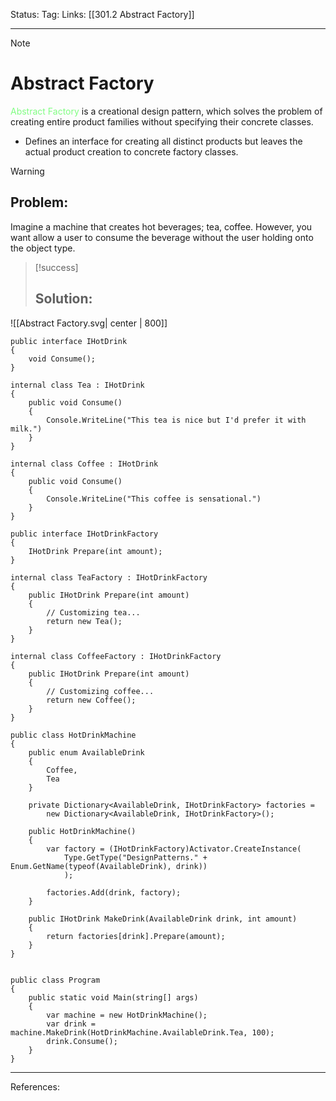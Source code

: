 
Status: 
Tag:
Links: [[301.2 Abstract Factory]]

---
> [!note] 
>  # Abstract Factory

<span style="color:#81fd83">Abstract Factory</span> is a creational design pattern, which solves the problem of creating entire product families without specifying their concrete classes.

- Defines an interface for creating all distinct products but leaves the actual product creation to concrete factory classes.

> [!warning] 
> ## Problem: 

Imagine a machine that creates hot beverages; tea, coffee. However, you want allow a user to consume the beverage without the user holding onto the object type.


> [!success] 
> ## Solution: 

![[Abstract Factory.svg| center | 800]]

``` run-csharp
public interface IHotDrink
{
	void Consume();
}

internal class Tea : IHotDrink
{
	public void Consume()
	{
		Console.WriteLine("This tea is nice but I'd prefer it with milk.")
	}
}

internal class Coffee : IHotDrink
{
	public void Consume()
	{
		Console.WriteLine("This coffee is sensational.")
	}
}

public interface IHotDrinkFactory
{
	IHotDrink Prepare(int amount);
}

internal class TeaFactory : IHotDrinkFactory
{
	public IHotDrink Prepare(int amount)
	{
		// Customizing tea...
		return new Tea();
	}
}

internal class CoffeeFactory : IHotDrinkFactory
{
	public IHotDrink Prepare(int amount)
	{
		// Customizing coffee...
		return new Coffee();
	}
}

public class HotDrinkMachine
{
	public enum AvailableDrink
	{
		Coffee, 
		Tea
	}
	
	private Dictionary<AvailableDrink, IHotDrinkFactory> factories =
		new Dictionary<AvailableDrink, IHotDrinkFactory>();
	
	public HotDrinkMachine()
	{
		var factory = (IHotDrinkFactory)Activator.CreateInstance(
			Type.GetType("DesignPatterns." + Enum.GetName(typeof(AvailableDrink), drink))
			);
		
		factories.Add(drink, factory);
	}
	
	public IHotDrink MakeDrink(AvailableDrink drink, int amount)
	{
		return factories[drink].Prepare(amount);
	}
}


public class Program
{
	public static void Main(string[] args)
	{
		var machine = new HotDrinkMachine();
		var drink = machine.MakeDrink(HotDrinkMachine.AvailableDrink.Tea, 100);
		drink.Consume();
	}
}
```

---
References: